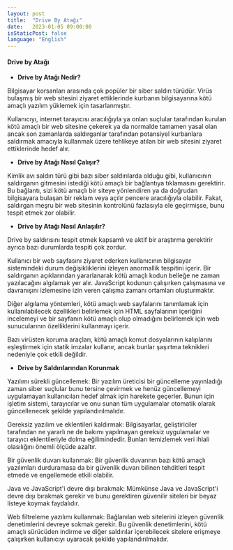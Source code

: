 ```yaml
---
layout: post
title:  "Drive By Atağı"
date:   2023-01-05 09:00:00
isStaticPost: false
language: "English"
---
```


#### **Drive by Atağı**

- **Drive by Atağı Nedir?**

Bilgisayar korsanları arasında çok popüler bir siber saldırı türüdür. Virüs bulaşmış bir web sitesini ziyaret ettiklerinde kurbanın bilgisayarına kötü amaçlı yazılım yüklemek için tasarlanmıştır.

Kullanıcıyı, internet tarayıcısı aracılığıyla ya onları suçlular tarafından kurulan kötü amaçlı bir web sitesine çekerek ya da normalde tamamen yasal olan ancak son zamanlarda saldırganlar tarafından potansiyel kurbanlara saldırmak amacıyla kullanmak üzere tehlikeye atılan bir web sitesini ziyaret ettiklerinde hedef alır. 



- **Drive by Atağı Nasıl Çalışır?**


Kimlik avı saldırı türü gibi bazı siber saldırılarda olduğu gibi, kullanıcının saldırganın gitmesini istediği kötü amaçlı bir bağlantıya tıklamasını gerektirir. Bu bağlantı, sizi kötü amaçlı bir siteye yönlendiren ya da doğrudan bilgisayara bulaşan bir reklam veya açılır pencere aracılığıyla olabilir. Fakat, saldırgan meşru bir web sitesinin kontrolünü fazlasıyla ele geçirmişse, bunu tespit etmek zor olabilir.


- **Drive by Atağı Nasıl Anlaşılır?**

Drive by saldırısını tespit etmek kapsamlı ve aktif bir araştırma gerektirir ayrıca bazı durumlarda tespiti çok zordur.

Kullanıcı bir web sayfasını ziyaret ederken kullanıcının bilgisayar sistemindeki durum değişikliklerini izleyen anormallik tespitini içerir. Bir saldırganın açıklarından yararlanarak kötü amaçlı kodun belleğe ne zaman yazılacağını algılamak yer alır. JavaScript kodunun çalışırken çalışmasına ve davranışını izlemesine izin veren çalışma zamanı ortamları oluşturmaktır.

Diğer algılama yöntemleri, kötü amaçlı web sayfalarını tanımlamak için kullanılabilecek özellikleri belirlemek için HTML sayfalarının içeriğini incelemeyi ve bir sayfanın kötü amaçlı olup olmadığını belirlemek için web sunucularının özelliklerini kullanmayı içerir.

Bazı virüsten koruma araçları, kötü amaçlı komut dosyalarının kalıplarını eşleştirmek için statik imzalar kullanır, ancak bunlar şaşırtma teknikleri nedeniyle çok etkili değildir.


- **Drive by Saldırılarından Korunmak**

Yazılımı sürekli güncellemek: Bir yazılım üreticisi bir güncelleme yayınladığı zaman siber suçlular bunu tersine çevirmek ve henüz güncellemeyi uygulamayan kullanıcıları hedef almak için harekete geçerler. Bunun için işletim sistemi, tarayıcılar ve onu sunan tüm uygulamalar otomatik olarak güncellenecek şekilde yapılandırılmalıdır.

Gereksiz yazılım ve eklentileri kaldırmak: Bilgisayarlar, geliştiriciler tarafından ne yararlı ne de bakımı yapılmayan gereksiz uygulamalar ve tarayıcı eklentileriyle dolma eğilimindedir. Bunları temizlemek veri ihlali olasılığını önemli ölçüde azaltır.

Bir güvenlik duvarı kullanmak: Bir güvenlik duvarının bazı kötü amaçlı yazılımları durduramasa da bir güvenlik duvarı bilinen tehditleri tespit etmede ve engellemede etkili olabilir.

Java ve JavaScript'i devre dışı bırakmak: Mümkünse Java ve JavaScript'i devre dışı bırakmak gerekir ve bunu gerektiren güvenilir siteleri bir beyaz listeye koymak faydalıdır.

Web filtreleme yazılımı kullanmak: Bağlanılan web sitelerini izleyen güvenlik denetimlerini devreye sokmak gerekir. Bu güvenlik denetimlerini, kötü amaçlı sürücüden indirme ve diğer saldırılar içerebilecek sitelere erişmeye çalışırken kullanıcıyı uyaracak şekilde yapılandırılmalıdır.
